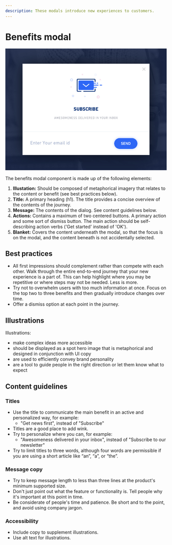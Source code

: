 ```yaml
---
description: These modals introduce new experiences to customers.
---
```


# Benefits modal

![](../.gitbook/assets/subscribe-day-24-p1.jpg)

The benefits modal component is made up of the following elements:

1. **Illustation:** Should be composed of metaphorical imagery that relates to the content or benefit \(see best practices below\).
2. **Title:** A primary heading \(h1\). The title provides a concise overview of the contents of the journey.
3. **Message:** The contents of the dialog. See content guidelines below.
4. **Actions:** Contains a maximum of two centered buttons. A primary action and some sort of dismiss button. The main action should be self-describing action verbs \('Get started' instead of 'OK'\).
5. **Blanket:** Covers the content underneath the modal, so that the focus is on the modal, and the content beneath is not accidentally selected.

## Best practices

* All first impressions should complement rather than compete with each other. Walk through the entire end-to-end journey that your new experience is a part of. This can help highlight where you may be repetitive or where steps may not be needed. Less is more.
* Try not to overwhelm users with too much information at once. Focus on the top two to three benefits and then gradually introduce changes over time.
* Offer a dismiss option at each point in the journey.

## Illustrations

Illustrations:

* make complex ideas more accessible
* should be displayed as a spot hero image that is metaphorical and designed in conjunction with UI copy
* are used to efficiently convey brand personality
* are a tool to guide people in the right direction or let them know what to expect

## Content guidelines

### Titles

* Use the title to communicate the main benefit in an active and personalized way, for example:
  * "Get news first", instead of "Subscribe"
* Titles are a good place to add wink.
* Try to personalize where you can, for example:
  * "Awesomeness delivered in your inbox", instead of "Subscribe to our newsletter"
* Try to limit titles to three words, although four words are permissible if you are using a short article like “an”, “a”, or “the”.

### Message copy

* Try to keep message length to less than three lines at the product's minimum supported size.
* Don't just point out what the feature or functionality is. Tell people why it's important at this point in time.
* Be considerate of people's time and patience. Be short and to the point, and avoid using company jargon.

### Accessibility

* Include copy to supplement illustrations.
* Use alt text for illustrations.

